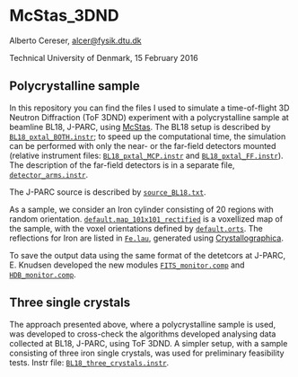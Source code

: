 # McStas_3DND

Alberto Cereser, alcer@fysik.dtu.dk

Technical University of Denmark, 15 February 2016

## Polycrystalline sample

In this repository you can find the files I used to simulate a time-of-flight 3D Neutron Diffraction (ToF 3DND) experiment with a polycrystalline sample at beamline BL18, J-PARC, using [McStas](http://www.mcstas.org/). The BL18 setup is described by [`BL18_pxtal_BOTH.instr`](https://github.com/albusdemens/McStas_3DND/blob/master/BL18_pxtal_BOTH.instr); to speed up the computational time, the simulation can be performed with only the near- or the far-field detectors mounted (relative instrument files: [`BL18_pxtal_MCP.instr`](https://github.com/albusdemens/McStas_3DND/blob/master/BL18_pxtal_MCP.instr) and [`BL18_pxtal_FF.instr`](https://github.com/albusdemens/McStas_3DND/blob/master/BL18_pxtal_FF.instr)). The description of the far-field detectors is in a separate file, [`detector_arms.instr`](https://github.com/albusdemens/McStas_3DND/blob/master/detector_arms.instr).

The J-PARC source is described by [`source_BL18.txt`](https://github.com/albusdemens/McStas_3DND/blob/master/source_BL18.txt).

As a sample, we consider an Iron cylinder consisting of 20 regions with random orientation. [`default.map_101x101_rectified`](https://github.com/albusdemens/McStas_3DND/blob/master/default.map_101x101_rectified) is a voxellized map of the sample, with the voxel orientations defined by [`default.orts`](https://github.com/albusdemens/McStas_3DND/blob/master/default.orts). The reflections for Iron are listed in [`Fe.lau`](https://github.com/albusdemens/McStas_3DND/blob/master/Fe.lau), generated using [Crystallographica](http://www.oxcryo.com/cg/crystallographica/).

To save the output data using the same format of the detetcors at J-PARC, E. Knudsen developed the new modules [`FITS_monitor.comp`](https://github.com/albusdemens/McStas_3DND/blob/master/FITS_monitor.comp) and [`HDB_monitor.comp`](https://github.com/albusdemens/McStas_3DND/blob/master/HDB_monitor.comp). 

## Three single crystals

The approach presented above, where a polycrystalline sample is used, was developed to cross-check the algorithms developed analysing data collected at BL18, J-PARC, using ToF 3DND. A simpler setup, with a sample consisting of three iron single crystals, was used for preliminary feasibility tests. Instr file: [`BL18_three_crystals.instr`](https://github.com/albusdemens/McStas_3DND/BL18_three_crystals.instr).
